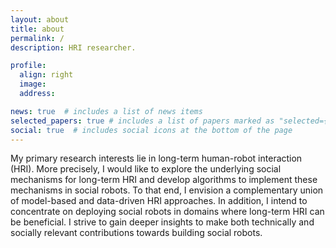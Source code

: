 ```yaml
---
layout: about
title: about
permalink: /
description: HRI researcher.

profile:
  align: right
  image: 
  address:

news: true  # includes a list of news items
selected_papers: true # includes a list of papers marked as "selected={true}"
social: true  # includes social icons at the bottom of the page
---
```

My primary research interests lie in long-term human-robot interaction (HRI). More precisely, I would like to explore the underlying social mechanisms for long-term HRI and develop algorithms to implement these mechanisms in social robots. To that end, I envision a complementary union of model-based and data-driven HRI approaches. In addition, I intend to concentrate on deploying social robots in domains where long-term HRI can be beneficial. I strive to gain deeper insights to make both technically and socially relevant contributions towards building social robots.

